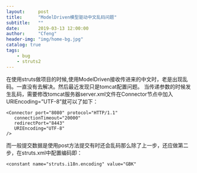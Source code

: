 ```yaml
---
layout:     post
title:      "ModelDriven模型驱动中文乱码问题"
subtitle:   ""
date:       2019-03-13 12:00:00
author:     "Cfeng"
header-img: "img/home-bg.jpg"
catalog: true
tags:
    - bug
    - struts2
---
```

在使用struts做项目的时候,使用ModelDriven接收传进来的中文时，老是出现乱码。一直没有去解决。然后最近发现只是tomcat配置问题。
当传递参数的时候发生乱码，需要修改tomcat服务器server.xml文件在Connector节点中加入 URIEncoding=”UTF-8”就可以了如下：
```
<Connector port="8080" protocol="HTTP/1.1"
   connectionTimeout="20000"
   redirectPort="8443"
   URIEncoding="UTF-8"
/>
```
而一般提交数据是使用post方法提交有时还会乱码那么除了上一步，还应做第二步，在struts.xml中配置编码即：
```
<constant name="struts.i18n.encoding" value="GBK"
```